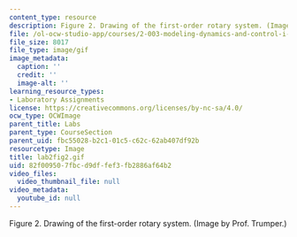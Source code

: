 ```yaml
---
content_type: resource
description: Figure 2. Drawing of the first-order rotary system. (Image by Prof. Trumper.)
file: /ol-ocw-studio-app/courses/2-003-modeling-dynamics-and-control-i-spring-2005/82f009507fbcd9dffef3fb2886af64b2_lab2fig2.gif
file_size: 8017
file_type: image/gif
image_metadata:
  caption: ''
  credit: ''
  image-alt: ''
learning_resource_types:
- Laboratory Assignments
license: https://creativecommons.org/licenses/by-nc-sa/4.0/
ocw_type: OCWImage
parent_title: Labs
parent_type: CourseSection
parent_uid: fbc55028-b2c1-01c5-c62c-62ab407df92b
resourcetype: Image
title: lab2fig2.gif
uid: 82f00950-7fbc-d9df-fef3-fb2886af64b2
video_files:
  video_thumbnail_file: null
video_metadata:
  youtube_id: null
---
```

Figure 2. Drawing of the first-order rotary system. (Image by Prof. Trumper.)